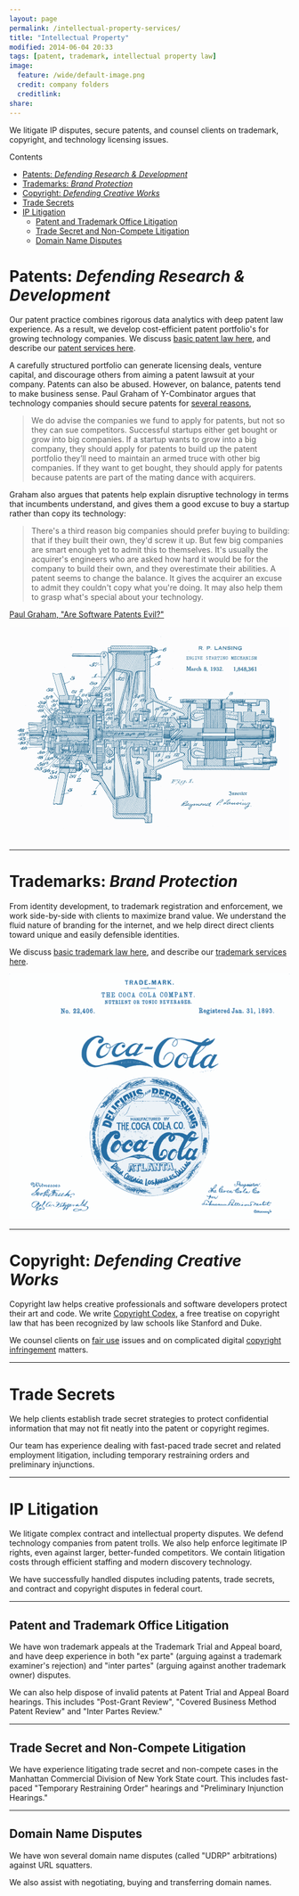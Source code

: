 ```yaml
---
layout: page
permalink: /intellectual-property-services/
title: "Intellectual Property"
modified: 2014-06-04 20:33
tags: [patent, trademark, intellectual property law]
image:
  feature: /wide/default-image.png
  credit: company folders 
  creditlink: 
share: 
---
```




We litigate IP disputes, secure patents, and counsel clients on trademark, copyright, and technology licensing issues. 

<div class="toc">
<p>Contents</p>
<ul>
<li><a href="#patents-wzxhzdk0defending-research-developmentwzxhzdk1">Patents: <em>Defending Research &amp; Development</em></a></li>
<li><a href="#trademarks-wzxhzdk3brand-protectionwzxhzdk4">Trademarks: <em>Brand Protection</em></a></li>
<li><a href="#copyright-wzxhzdk6defending-creative-workswzxhzdk7">Copyright: <em>Defending Creative Works</em></a></li>
<li><a href="#trade-secrets">Trade Secrets</a></li>
<li><a href="#ip-litigation">IP Litigation</a><ul>
<li><a href="#patent-and-trademark-office-litigation">Patent and Trademark Office Litigation</a></li>
<li><a href="#trade-secret-and-non-compete-litigation">Trade Secret and Non-Compete Litigation</a></li>
<li><a href="#domain-name-disputes">Domain Name Disputes</a></li>
</ul>
</li>
</ul>
</div>

# Patents:  <em>Defending Research & Development</em>

Our patent practice combines rigorous data analytics with deep patent law experience. As a result, we develop cost-efficient patent portfolio's for growing technology companies. We discuss [basic patent law here](/patent-basics/), and describe our [patent services here](/patent-services/).

A carefully structured portfolio can generate licensing deals, venture capital, and discourage others from aiming a patent lawsuit at your company. Patents can also be abused. However, on balance, patents tend to make business sense. Paul Graham of Y-Combinator argues that technology companies should secure patents for [several reasons](http://www.paulgraham.com/softwarepatents.html), 

> We do advise the companies we fund to apply for patents, but not so they can sue competitors. Successful startups either get bought or grow into big companies. If a startup wants to grow into a big company, they should apply for patents to build up the patent portfolio they’ll need to maintain an armed truce with other big companies. If they want to get bought, they should apply for patents because patents are part of the mating dance with acquirers.

Graham also argues that patents help explain disruptive technology in terms that incumbents understand, and gives them a good excuse to buy a startup rather than copy its technology: 

> There's a third reason big companies should prefer buying to building: that if they built their own, they'd screw it up. But few big companies are smart enough yet to admit this to themselves. It's usually the acquirer's engineers who are asked how hard it would be for the company to build their own, and they overestimate their abilities. A patent seems to change the balance. It gives the acquirer an excuse to admit they couldn't copy what you're doing. It may also help them to grasp what's special about your technology.

[Paul Graham, "Are Software Patents Evil?"](http://www.paulgraham.com/softwarepatents.html)

<img src="/images/patent-drawings/engine-starting-lansing-1932.png" class="translucent">


- - - 

# Trademarks:  <em>Brand Protection</em>

From identity development, to trademark registration and enforcement, we work side-by-side with clients to maximize brand value. We understand the fluid nature of branding for the internet, and we help direct direct clients toward unique and easily defensible identities. 

We discuss [basic trademark law here](/trademark-basics/), and describe our [trademark services here](/trademark-services/).

<img src="/images/trademark/coca-cola-trademark-registration-1893.png" class="translucent">


- - - 

# Copyright:  <em>Defending Creative Works</em>

Copyright law helps creative professionals and software developers protect their art and code. We write <a href="http://www.copyrightcodex.com/">Copyright Codex</a>, a free treatise on copyright law that has been recognized by law schools like Stanford and Duke. 

We counsel clients on [fair use](/fair-use-illustrated-appropriation-art/) issues and on complicated digital [copyright infringement](/copyright-illustrated-video-game-clones/) matters. 

- - - 

# Trade Secrets

We help clients establish trade secret strategies to protect confidential information that may not fit neatly into the patent or copyright regimes. 

Our team has experience dealing with fast-paced trade secret and related employment litigation, including temporary restraining orders and preliminary injunctions. 

- - - 

# IP Litigation

We litigate complex contract and intellectual property disputes. We defend technology companies from patent trolls. We also help enforce legitimate IP rights, even against larger, better-funded competitors. We contain litigation costs through efficient staffing and modern discovery technology. 

We have successfully handled disputes including patents, trade secrets, and contract and copyright disputes in federal court. 

- - - 

## Patent and Trademark Office Litigation 

We have won trademark appeals at the Trademark Trial and Appeal board, and have deep experience in both "ex parte" (arguing against a trademark examiner's rejection) and "inter partes" (arguing against another trademark owner) disputes. 

We can also help dispose of invalid patents at Patent Trial and Appeal Board hearings. This includes "Post-Grant Review", "Covered Business Method Patent Review" and "Inter Partes Review." 

- - - 

## Trade Secret and Non-Compete Litigation 

We have experience litigating trade secret and non-compete cases in the Manhattan Commercial Division of New York State court. This includes fast-paced "Temporary Restraining Order" hearings and "Preliminary Injunction Hearings." 

- - - 

## Domain Name Disputes

We have won several domain name disputes (called "UDRP" arbitrations) against URL squatters. 

We also assist with negotiating, buying and transferring domain names. 
